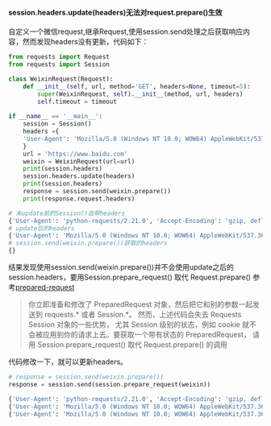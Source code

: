 #### session.headers.update(headers)无法对request.prepare()生效
自定义一个微信request,继承Request,使用session.send处理之后获取响应内容，然而发现headers没有更新，代码如下：
```python
from requests import Request
from requests import Session

class WeixinRequest(Request):
    def __init__(self, url, method='GET', headers=None, timeout=5):
        super(WeixinRequest, self).__init__(method, url, headers)
        self.timeout = timeout
        
if __name__ == '__main__':
    session = Session()
    headers ={
    'User-Agent': 'Mozilla/5.0 (Windows NT 10.0; WOW64) AppleWebKit/537.36 (KHTML, like Gecko) Chrome/69.0.3497.100 Safari/537.36'
    }
    url = 'https://www.baidu.com'
    weixin = WeixinRequest(url=url)
    print(session.headers)
    session.headers.update(headers)
    print(session.headers)
    response = session.send(weixin.prepare())
    print(response.request.headers)
```
```python
# 未update前的Session()自带headers
{'User-Agent': 'python-requests/2.21.0', 'Accept-Encoding': 'gzip, deflate', 'Accept': '*/*', 'Connection': 'keep-alive'}
# update后的headers
{'User-Agent': 'Mozilla/5.0 (Windows NT 10.0; WOW64) AppleWebKit/537.36 (KHTML, like Gecko) Chrome/69.0.3497.100 Safari/537.36', 'Accept-Encoding': 'gzip, deflate', 'Accept': '*/*', 'Connection': 'keep-alive'}
# session.send(weixin.prepare())获取的headers
{}
```
结果发现使用session.send(weixin.prepare())并不会使用update之后的session.headers，要用Session.prepare_request() 取代 Request.prepare() 
参考[prepared-request](http://docs.python-requests.org/zh_CN/latest/user/advanced.html#prepared-request)
> 你立即准备和修改了 PreparedRequest 对象，然后把它和别的参数一起发送到 requests.* 或者 Session.*。
> 然而，上述代码会失去 Requests Session 对象的一些优势， 尤其 Session 级别的状态，例如 cookie 就不会被应用到你的请求上去。要获取一个带有状态的 PreparedRequest， 请用 Session.prepare_request() 取代 Request.prepare() 的调用

代码修改一下，就可以更新headers。
```python
# response = session.send(weixin.prepare())
response = session.send(session.prepare_request(weixin))
```
```python
{'User-Agent': 'python-requests/2.21.0', 'Accept-Encoding': 'gzip, deflate', 'Accept': '*/*', 'Connection': 'keep-alive'}
{'User-Agent': 'Mozilla/5.0 (Windows NT 10.0; WOW64) AppleWebKit/537.36 (KHTML, like Gecko) Chrome/69.0.3497.100 Safari/537.36', 'Accept-Encoding': 'gzip, deflate', 'Accept': '*/*', 'Connection': 'keep-alive'}
{'User-Agent': 'Mozilla/5.0 (Windows NT 10.0; WOW64) AppleWebKit/537.36 (KHTML, like Gecko) Chrome/69.0.3497.100 Safari/537.36', 'Accept-Encoding': 'gzip, deflate', 'Accept': '*/*', 'Connection': 'keep-alive'}
```